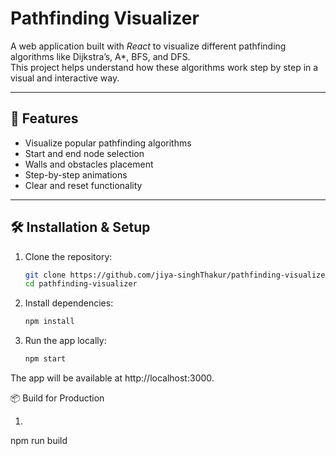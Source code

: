 # Pathfinding Visualizer

A web application built with *React* to visualize different pathfinding algorithms like Dijkstra’s, A*, BFS, and DFS.  
This project helps understand how these algorithms work step by step in a visual and interactive way.

---

## 🚀 Features
- Visualize popular pathfinding algorithms
- Start and end node selection
- Walls and obstacles placement
- Step-by-step animations
- Clear and reset functionality

---

## 🛠 Installation & Setup

1. Clone the repository:
   ```bash
   git clone https://github.com/jiya-singhThakur/pathfinding-visualizer.git
   cd pathfinding-visualizer
2. Install dependencies:
   ```bash
   npm install


3. Run the app locally:
   ```bash
   npm start


The app will be available at http://localhost:3000.

📦 Build for Production
 1.  ```bash
   npm run build